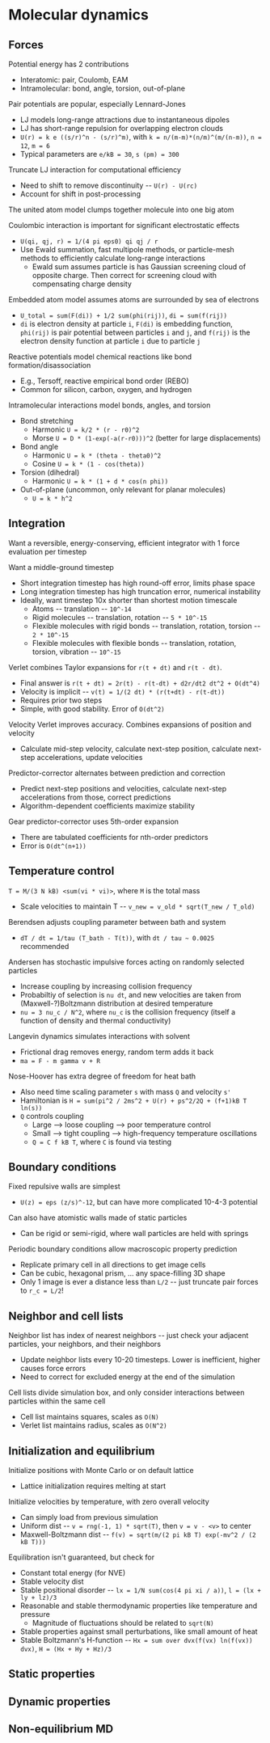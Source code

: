 # Molecular dynamics

## Forces

Potential energy has 2 contributions
  * Interatomic: pair, Coulomb, EAM
  * Intramolecular: bond, angle, torsion, out-of-plane

Pair potentials are popular, especially Lennard-Jones
  * LJ models long-range attractions due to instantaneous dipoles
  * LJ has short-range repulsion for overlapping electron clouds
  * `U(r) = k e ((s/r)^n - (s/r)^m)`, with `k = n/(m-m)*(n/m)^(m/(n-m))`, `n =
    12`, `m = 6`
  * Typical parameters are `e/kB = 30`, `s (pm) = 300`

Truncate LJ interaction for computational efficiency
  * Need to shift to remove discontinuity --  `U(r) - U(rc)`
  * Account for shift in post-processing

The united atom model clumps together molecule into one big atom

Coulombic interaction is important for significant electrostatic effects
  * `U(qi, qj, r) = 1/(4 pi eps0) qi qj / r`
  * Use Ewald summation, fast multipole methods, or particle-mesh methods to
    efficiently calculate long-range interactions
    * Ewald sum assumes particle is has Gaussian screening cloud of opposite
      charge. Then correct for screening cloud with compensating charge density

Embedded atom model assumes atoms are surrounded by sea of electrons
  * `U_total = sum(F(di)) + 1/2 sum(phi(rij))`, `di = sum(f(rij))`
* `di` is electron density at particle `i`, `F(di)` is embedding function,
  `phi(rij)` is pair potential between particles `i` and `j`, and `f(rij)` is
  the electron density function at particle `i` due to particle `j`

Reactive potentials model chemical reactions like bond formation/disassociation
  * E.g., Tersoff, reactive empirical bond order (REBO)
  * Common for silicon, carbon, oxygen, and hydrogen

Intramolecular interactions model bonds, angles, and torsion
  * Bond stretching
    * Harmonic `U = k/2 * (r - r0)^2`
    * Morse `U = D * (1-exp(-a(r-r0)))^2` (better for large displacements)
  * Bond angle
    * Harmonic `U = k * (theta - theta0)^2`
    * Cosine `U = k * (1 - cos(theta))`
  * Torsion (dihedral)
    * Harmonic `U = k * (1 + d * cos(n phi))`
  * Out-of-plane (uncommon, only relevant for planar molecules)
    * `U = k * h^2`

## Integration

Want a reversible, energy-conserving, efficient integrator with 1 force
evaluation per timestep

Want a middle-ground timestep
  * Short integration timestep has high round-off error, limits phase space 
  * Long integration timestep has high truncation error, numerical instability
  * Ideally, want timestep 10x shorter than shortest motion timescale
    * Atoms -- translation -- `10^-14`
    * Rigid molecules -- translation, rotation -- `5 * 10^-15`
    * Flexible molecules with rigid bonds -- translation, rotation, torsion --
      `2 * 10^-15`
    * Flexible molecules with flexible bonds -- translation, rotation, torsion,
      vibration -- `10^-15`

Verlet combines Taylor expansions for `r(t + dt)` and `r(t - dt)`. 
  * Final answer is `r(t + dt) = 2r(t) - r(t-dt) + d2r/dt2 dt^2 + O(dt^4)`
  * Velocity is implicit -- `v(t) = 1/(2 dt) * (r(t+dt) - r(t-dt))`
  * Requires prior two steps
  * Simple, with good stability. Error of `O(dt^2)`

Velocity Verlet improves accuracy. Combines expansions of position and velocity
  * Calculate mid-step velocity, calculate next-step position, calculate
    next-step accelerations, update velocities

Predictor-corrector alternates between prediction and correction
  * Predict next-step positions and velocities, calculate next-step
    accelerations from those, correct predictions
  * Algorithm-dependent coefficients maximize stability

Gear predictor-corrector uses 5th-order expansion
  * There are tabulated coefficients for nth-order predictors
  * Error is `O(dt^(n+1))`

## Temperature control

`T = M/(3 N kB) <sum(vi * vi)>`, where `M` is the total mass
  * Scale velocities to maintain T -- `v_new = v_old * sqrt(T_new / T_old)`

Berendsen adjusts coupling parameter between bath and system
  * `dT / dt = 1/tau (T_bath - T(t))`, with `dt / tau ~ 0.0025` recommended

Andersen has stochastic impulsive forces acting on randomly selected particles
  * Increase coupling by increasing collision frequency
  * Probabiltiy of selection is `nu dt`, and new velocities are taken from
    (Maxwell-?)Boltzmann distribution at desired temperature
  * `nu = 3 nu_c / N^2`, where `nu_c` is the collision frequency (itself a
    function of density and thermal conductivity)

Langevin dynamics simulates interactions with solvent
  * Frictional drag removes energy, random term adds it back
  * `ma = F - m gamma v + R`

Nose-Hoover has extra degree of freedom for heat bath
  * Also need time scaling parameter `s` with mass `Q` and velocity `s'`
  * Hamiltonian is `H = sum(pi^2 / 2ms^2 + U(r) + ps^2/2Q + (f+1)kB T ln(s))`
  * `Q` controls coupling
    * Large --> loose coupling --> poor temperature control
    * Small --> tight coupling --> high-frequency temperature oscillations
    * `Q = C f kB T`, where `C` is found via testing

## Boundary conditions

Fixed repulsive walls are simplest
  * `U(z) = eps (z/s)^-12`, but can have more complicated 10-4-3 potential

Can also have atomistic walls made of static particles
  * Can be rigid or semi-rigid, where wall particles are held with springs

Periodic boundary conditions allow macroscopic property prediction
  * Replicate primary cell in all directions to get image cells
  * Can be cubic, hexagonal prism, ... any space-filling 3D shape
  * Only 1 image is ever a distance less than `L/2` -- just truncate pair
    forces to `r_c = L/2`!

## Neighbor and cell lists

Neighbor list has index of nearest neighbors -- just check your adjacent
particles, your neighbors, and their neighbors
  * Update neighbor lists every 10-20 timesteps. Lower is inefficient, higher
    causes force errors
  * Need to correct for excluded energy at the end of the simulation

Cell lists divide simulation box, and only consider interactions between
particles within the same cell
  * Cell list maintains squares, scales as `O(N)`
  * Verlet list maintains radius, scales as `O(N^2)`

## Initialization and equilibrium

Initialize positions with Monte Carlo or on default lattice
  * Lattice initialization requires melting at start

Initialize velocities by temperature, with zero overall velocity
  * Can simply load from previous simulation
  * Uniform dist -- `v = rng(-1, 1) * sqrt(T)`, then `v = v - <v>` to center
  * Maxwell-Boltzmann dist -- `f(v) = sqrt(m/(2 pi kB T) exp(-mv^2 / (2 kB T)))`

Equilibration isn't guaranteed, but check for
  * Constant total energy (for NVE)
  * Stable velocity dist
  * Stable positional disorder -- `lx = 1/N sum(cos(4 pi xi / a))`, `l = (lx +
    ly + lz)/3`
  * Reasonable and stable thermodynamic properties like temperature and pressure
    * Magnitude of fluctuations should be related to `sqrt(N)`
  * Stable properties against small perturbations, like small amount of heat
  * Stable Boltzmann's H-function -- `Hx = sum over dvx(f(vx) ln(f(vx)) dvx)`,
    `H = (Hx + Hy + Hz)/3`

## Static properties

## Dynamic properties

## Non-equilibrium MD

